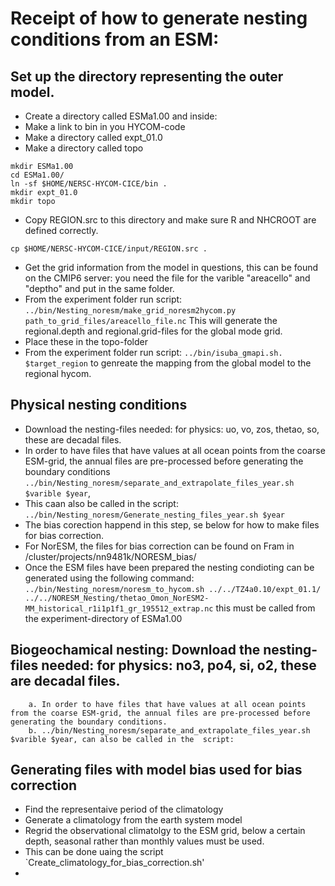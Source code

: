# Receipt of how to generate nesting conditions from an ESM:

## Set up the directory representing the outer model.
- Create a directory called ESMa1.00 and inside:
- Make a link to bin in you HYCOM-code
- Make a directory called expt_01.0
- Make a directory called topo
```
mkdir ESMa1.00
cd ESMa1.00/
ln -sf $HOME/NERSC-HYCOM-CICE/bin .
mkdir expt_01.0
mkdir topo
```
- Copy REGION.src to this directory and make sure R and NHCROOT are defined correctly.
```
cp $HOME/NERSC-HYCOM-CICE/input/REGION.src .
```
- Get the grid information from the model in questions, this can be found on the CMIP6 server: you need the file for the varible "areacello" and "deptho" and put in the same folder.
- From the experiment folder run script:
`../bin/Nesting_noresm/make_grid_noresm2hycom.py path_to_grid_files/areacello_file.nc` 
This will generate the regional.depth and regional.grid-files for the global mode grid.
- Place these in the topo-folder
- From the experiment folder run script:
`../bin/isuba_gmapi.sh. $target_region` to genreate the mapping from the global model to the regional hycom.
		
		
## Physical nesting conditions 
- Download the nesting-files needed: for physics: uo, vo, zos, thetao, so, these are decadal files.
- In order to have files that have values at all ocean points from the coarse ESM-grid, the annual files are pre-processed before generating the boundary conditions
`../bin/Nesting_noresm/separate_and_extrapolate_files_year.sh  $varible $year`,
- This caan also be called in the script: `../bin/Nesting_noresm/Generate_nesting_files_year.sh $year`
- The bias corection happend in this step, se below for how to make files for bias correction.
- For NorESM, the files for bias correction can be found on Fram in /cluster/projects/nn9481k/NORESM_bias/
- Once the ESM files have been prepared the nesting condioting can be generated using the following command:
  `../bin/Nesting_noresm/noresm_to_hycom.sh ../../TZ4a0.10/expt_01.1/ ../../NORESM_Nesting/thetao_Omon_NorESM2-MM_historical_r1i1p1f1_gr_195512_extrap.nc`
  this must be called from the experiment-directory of ESMa1.00
		
## Biogeochamical nesting: Download the nesting-files needed: for physics: no3, po4, si, o2, these are decadal files.
		a. In order to have files that have values at all ocean points from the coarse ESM-grid, the annual files are pre-processed before generating the boundary conditions.
		b. ../bin/Nesting_noresm/separate_and_extrapolate_files_year.sh $varible $year, can also be called in the  script:

## Generating files with model bias used for bias correction
- Find the representaive period of the climatology
- Generate a climatology from the earth system model
- Regrid the observational climatolgy to the ESM grid, below a certain depth, seasonal rather than monthly values must be used.
- This can be done uaing the script `Create_climatology_for_bias_correction.sh'
- 

	


